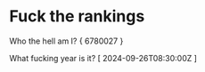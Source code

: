 # Fuck the rankings

Who the hell am I?
{ 6780027 }

What fucking year is it?
[ 2024-09-26T08:30:00Z ]
